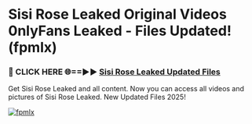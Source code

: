# Sisi Rose Leaked Original Videos 0nlyFans Leaked - Files Updated! (fpmlx)

<h3>🔴 CLICK HERE 🌐==►► <a href="https://tinyurl.com/2jnfzry5" rel="nofollow">Sisi Rose Leaked Updated Files</a></h3>

Get Sisi Rose Leaked and all content. Now you can access all videos and pictures of Sisi Rose Leaked. New Updated Files 2025!

[![fpmlx](https://i.imgur.com/GyGTBgg.gif)](https://tinyurl.com/2jnfzry5)
